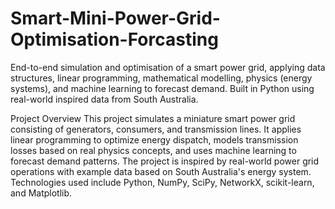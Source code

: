 # Smart-Mini-Power-Grid-Optimisation-Forcasting
End-to-end simulation and optimisation of a smart power grid, applying data structures, linear programming, mathematical modelling, physics (energy systems), and machine learning to forecast demand. Built in Python using real-world inspired data from South Australia.

Project Overview
This project simulates a miniature smart power grid consisting of generators, consumers, and transmission lines. It applies linear programming to optimize energy dispatch, models transmission losses based on real physics concepts, and uses machine learning to forecast demand patterns. The project is inspired by real-world power grid operations with example data based on South Australia's energy system. Technologies used include Python, NumPy, SciPy, NetworkX, scikit-learn, and Matplotlib. 

